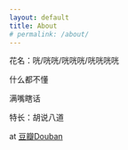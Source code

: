 ```yaml
---
layout: default
title: About
# permalink: /about/
---
```

花名：咣/咣咣/咣咣咣/咣咣咣咣

什么都不懂 

满嘴瞎话 

特长：胡说八道 

at [豆瓣Douban](https://www.douban.com/people/wudingzhe/)
